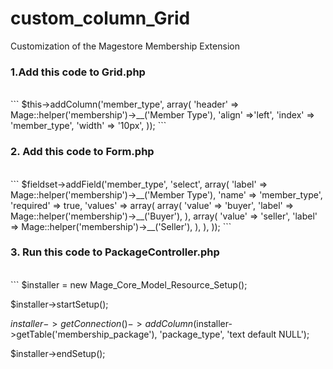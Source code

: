 # custom_column_Grid
Customization of the Magestore Membership Extension


<h3>1.Add this code to Grid.php</h3> <br>
```
$this->addColumn('member_type', array( 
          'header'    => Mage::helper('membership')->__('Member Type'),
          'align'     =>'left',
          'index'     => 'member_type',
		  'width'     => '10px',
	 ));
```
<h3>2. Add this code to Form.php</h3> <br>
```
$fieldset->addField('member_type', 'select', array(
          'label'     => Mage::helper('membership')->__('Member Type'),
          'name'      => 'member_type',
		  'required'  => true,
          'values'    => array(
              array(
                  'value'     => 'buyer',
                  'label'     => Mage::helper('membership')->__('Buyer'),
              ),
              array(
                  'value'     => 'seller',
                  'label'     => Mage::helper('membership')->__('Seller'),
              ),
          ),
      ));
```      
<h3>3. Run this code to PackageController.php</h3> <br>
```
$installer = new Mage_Core_Model_Resource_Setup();

$installer->startSetup();

$installer->getConnection()->addColumn($installer->getTable('membership_package'), 'package_type', 'text default NULL');

$installer->endSetup();
```
